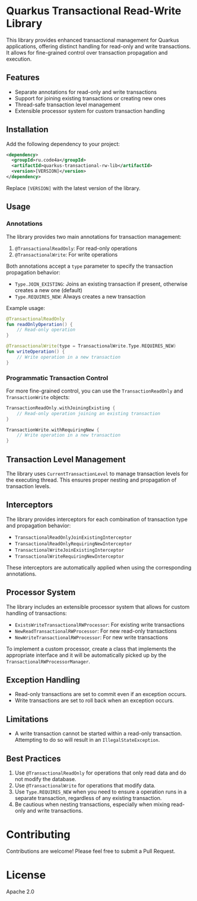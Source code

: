 # Quarkus Transactional Read-Write Library

This library provides enhanced transactional management for Quarkus applications, offering distinct handling for read-only and write transactions. It allows for fine-grained control over transaction propagation and execution.

## Features

- Separate annotations for read-only and write transactions
- Support for joining existing transactions or creating new ones
- Thread-safe transaction level management
- Extensible processor system for custom transaction handling

## Installation

Add the following dependency to your project:

```xml
<dependency>
  <groupId>ru.code4a</groupId>
  <artifactId>quarkus-transactional-rw-lib</artifactId>
  <version>[VERSION]</version>
</dependency>
```

Replace `[VERSION]` with the latest version of the library.

## Usage

### Annotations

The library provides two main annotations for transaction management:

1. `@TransactionalReadOnly`: For read-only operations
2. `@TransactionalWrite`: For write operations

Both annotations accept a `type` parameter to specify the transaction propagation behavior:

- `Type.JOIN_EXISTING`: Joins an existing transaction if present, otherwise creates a new one (default)
- `Type.REQUIRES_NEW`: Always creates a new transaction

Example usage:

```kotlin
@TransactionalReadOnly
fun readOnlyOperation() {
    // Read-only operation
}

@TransactionalWrite(type = TransactionalWrite.Type.REQUIRES_NEW)
fun writeOperation() {
    // Write operation in a new transaction
}
```

### Programmatic Transaction Control

For more fine-grained control, you can use the `TransactionReadOnly` and `TransactionWrite` objects:

```kotlin
TransactionReadOnly.withJoiningExisting {
    // Read-only operation joining an existing transaction
}

TransactionWrite.withRequiringNew {
    // Write operation in a new transaction
}
```

## Transaction Level Management

The library uses `CurrentTransactionLevel` to manage transaction levels for the executing thread. This ensures proper nesting and propagation of transaction levels.

## Interceptors

The library provides interceptors for each combination of transaction type and propagation behavior:

- `TransactionalReadOnlyJoinExistingInterceptor`
- `TransactionalReadOnlyRequiringNewInterceptor`
- `TransactionalWriteJoinExistingInterceptor`
- `TransactionalWriteRequiringNewInterceptor`

These interceptors are automatically applied when using the corresponding annotations.

## Processor System

The library includes an extensible processor system that allows for custom handling of transactions:

- `ExistsWriteTransactionalRWProcessor`: For existing write transactions
- `NewReadTransactionalRWProcessor`: For new read-only transactions
- `NewWriteTransactionalRWProcessor`: For new write transactions

To implement a custom processor, create a class that implements the appropriate interface and it will be automatically picked up by the `TransactionalRWProcessorManager`.

## Exception Handling

- Read-only transactions are set to commit even if an exception occurs.
- Write transactions are set to roll back when an exception occurs.

## Limitations

- A write transaction cannot be started within a read-only transaction. Attempting to do so will result in an `IllegalStateException`.

## Best Practices

1. Use `@TransactionalReadOnly` for operations that only read data and do not modify the database.
2. Use `@TransactionalWrite` for operations that modify data.
3. Use `Type.REQUIRES_NEW` when you need to ensure a operation runs in a separate transaction, regardless of any existing transaction.
4. Be cautious when nesting transactions, especially when mixing read-only and write transactions.

# Contributing

Contributions are welcome! Please feel free to submit a Pull Request.

# License

Apache 2.0
